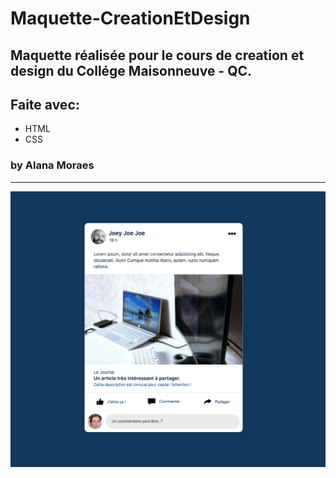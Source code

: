 # Maquette-CreationEtDesign

## Maquette réalisée pour le cours de creation et design du Collége Maisonneuve - QC.

## Faite avec: 

- HTML
- CSS

### by Alana Moraes
_______________


![alt text](./maquette.png)
